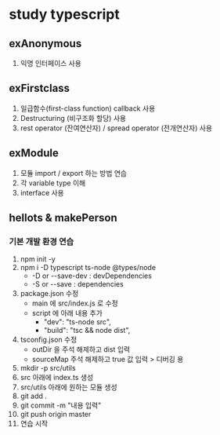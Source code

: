 # study typescript

## exAnonymous
1. 익명 인터페이스 사용

## exFirstclass
1. 일급함수(first-class function) callback 사용
2. Destructuring (비구조화 할당) 사용
3. rest operator (잔여연산자) / spread operator (전개연산자) 사용

## exModule
1. 모듈 import / export 하는 방법 연습
2. 각 variable type 이해
3. interface 사용

## hellots & makePerson
### 기본 개발 환경 연습
1. npm init -y
2. npm i -D typescript ts-node @types/node
   *  -D or --save-dev : devDependencies 
   *  -S or --save : dependencies
3. package.json 수정
   *  main 에 src/index.js 로 수정
   *  script 에 아래 내용 추가
      -  "dev": "ts-node src",
      -  "build": "tsc && node dist",
4. tsconfig.json 수정
   * outDir 을 주석 해제하고 dist 입력
   * sourceMap 주석 해제하고 true 값 입력 > 디버깅 용
5. mkdir -p src/utils
6. src 아래에 index.ts 생성
7. src/utils 아래에 원하는 모듈 생성
8. git add .
9. git commit -m "내용 입력"
10. git push origin master
11. 연습 시작
